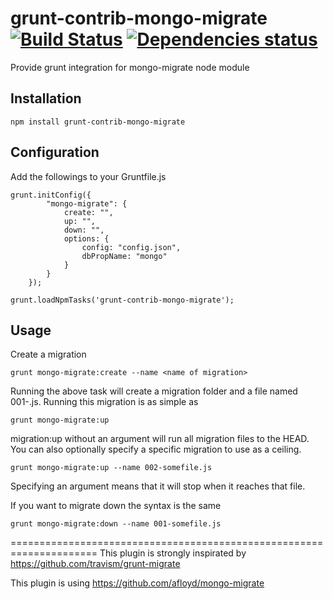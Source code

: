 grunt-contrib-mongo-migrate [![Build Status](https://travis-ci.org/olaurendeau/grunt-contrib-mongo-migrate.svg?branch=v1.0.1)](https://travis-ci.org/olaurendeau/grunt-contrib-mongo-migrate) [![Dependencies status](https://david-dm.org/olaurendeau/grunt-contrib-mongo-migrate.png)](https://david-dm.org/olaurendeau/grunt-contrib-mongo-migrate.png)
==========================

Provide grunt integration for mongo-migrate node module

Installation
------------

```
npm install grunt-contrib-mongo-migrate
```

Configuration
------------

Add the followings to your Gruntfile.js
```
grunt.initConfig({
        "mongo-migrate": {
            create: "",
            up: "",
            down: "",
            options: {
                config: "config.json",
                dbPropName: "mongo"
            }
        }
    });
```

```
grunt.loadNpmTasks('grunt-contrib-mongo-migrate');
```

Usage
-----

Create a migration

```
grunt mongo-migrate:create --name <name of migration>
```

Running the above task will create a migration folder and a file named 001-<name of migration>.js. Running this migration
is as simple as
```
grunt mongo-migrate:up
```

migration:up without an argument will run all migration files to the HEAD. You can also optionally specify a specific
migration to use as a ceiling.
```
grunt mongo-migrate:up --name 002-somefile.js
```

Specifying an argument means that it will stop when it reaches that file.

If you want to migrate down the syntax is the same
```
grunt mongo-migrate:down --name 001-somefile.js
```


=====================================================================
This plugin is strongly inspirated by https://github.com/travism/grunt-migrate

This plugin is using https://github.com/afloyd/mongo-migrate